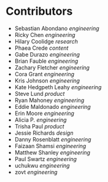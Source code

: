 # Contributors

- Sebastian Abondano _engineering_
- Ricky Chen _engineering_
- Hilary Coolidge _research_
- Phaea Crede _content_
- Gabe Durazo _engineering_
- Brian Fauble _engineering_
- Zachary Fletcher _engineering_
- Cora Grant _engineering_
- Kris Johnson _engineering_
- Kate Hedgpeth Leahy _engineering_
- Steve Lund _product_
- Ryan Mahoney _engineering_
- Eddie Maldonado _engineering_
- Erin Moore _engineering_
- Alicia P. _engineering_
- Trisha Paul _product_
- Jessie Richards _design_
- Danny Rosenblatt _engineering_
- Faizaan Shamsi _engineering_
- Matthew Shanley _engineering_
- Paul Swartz _engineering_
- uchukwu _engineering_
- zovt _engineering_

